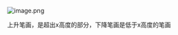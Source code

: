 ![image.png](https://cdn.jsdelivr.net/gh/ymingZ/note-gen-image-sync@main/2025-06/0d2ecb9f-673f-48f3-9023-9e4fe07385f3.png)

上升笔画，是超出x高度的部分，下降笔画是低于x高度的笔画
